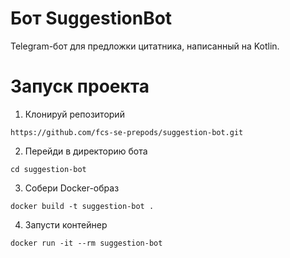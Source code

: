 # Бот SuggestionBot
Telegram-бот для предложки цитатника, написанный на Kotlin.
# Запуск проекта
1. Клонируй репозиторий
```
https://github.com/fcs-se-prepods/suggestion-bot.git
```
2. Перейди в директорию бота
```
cd suggestion-bot
```
3. Собери Docker-образ
```
docker build -t suggestion-bot .
```
4. Запусти контейнер
```
docker run -it --rm suggestion-bot
```
